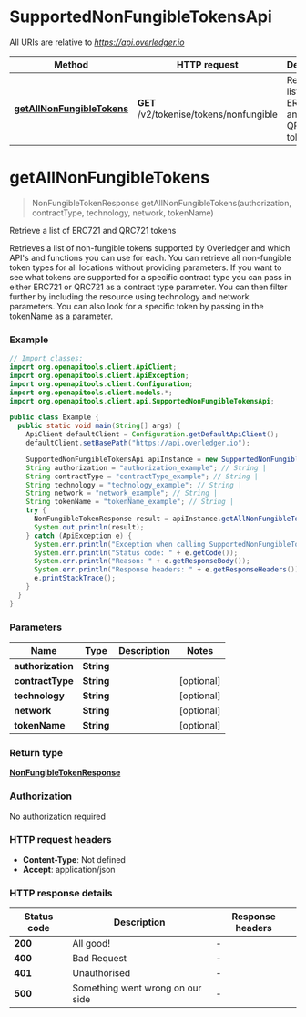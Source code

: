 # SupportedNonFungibleTokensApi

All URIs are relative to *https://api.overledger.io*

Method | HTTP request | Description
------------- | ------------- | -------------
[**getAllNonFungibleTokens**](SupportedNonFungibleTokensApi.md#getAllNonFungibleTokens) | **GET** /v2/tokenise/tokens/nonfungible | Retrieve a list of ERC721 and QRC721 tokens


<a name="getAllNonFungibleTokens"></a>
# **getAllNonFungibleTokens**
> NonFungibleTokenResponse getAllNonFungibleTokens(authorization, contractType, technology, network, tokenName)

Retrieve a list of ERC721 and QRC721 tokens

Retrieves a list of non-fungible tokens supported by Overledger and which API&#39;s and functions you can use for each. You can retrieve all non-fungible token types for all locations without providing parameters. If you want to see what tokens are supported for a specific contract type you can pass in either ERC721 or QRC721 as a contract type parameter. You can then filter further by including the resource using technology and network parameters. You can also look for a specific token by passing in the tokenName as a parameter.

### Example
```java
// Import classes:
import org.openapitools.client.ApiClient;
import org.openapitools.client.ApiException;
import org.openapitools.client.Configuration;
import org.openapitools.client.models.*;
import org.openapitools.client.api.SupportedNonFungibleTokensApi;

public class Example {
  public static void main(String[] args) {
    ApiClient defaultClient = Configuration.getDefaultApiClient();
    defaultClient.setBasePath("https://api.overledger.io");

    SupportedNonFungibleTokensApi apiInstance = new SupportedNonFungibleTokensApi(defaultClient);
    String authorization = "authorization_example"; // String | 
    String contractType = "contractType_example"; // String | 
    String technology = "technology_example"; // String | 
    String network = "network_example"; // String | 
    String tokenName = "tokenName_example"; // String | 
    try {
      NonFungibleTokenResponse result = apiInstance.getAllNonFungibleTokens(authorization, contractType, technology, network, tokenName);
      System.out.println(result);
    } catch (ApiException e) {
      System.err.println("Exception when calling SupportedNonFungibleTokensApi#getAllNonFungibleTokens");
      System.err.println("Status code: " + e.getCode());
      System.err.println("Reason: " + e.getResponseBody());
      System.err.println("Response headers: " + e.getResponseHeaders());
      e.printStackTrace();
    }
  }
}
```

### Parameters

Name | Type | Description  | Notes
------------- | ------------- | ------------- | -------------
 **authorization** | **String**|  |
 **contractType** | **String**|  | [optional]
 **technology** | **String**|  | [optional]
 **network** | **String**|  | [optional]
 **tokenName** | **String**|  | [optional]

### Return type

[**NonFungibleTokenResponse**](NonFungibleTokenResponse.md)

### Authorization

No authorization required

### HTTP request headers

 - **Content-Type**: Not defined
 - **Accept**: application/json

### HTTP response details
| Status code | Description | Response headers |
|-------------|-------------|------------------|
**200** | All good! |  -  |
**400** | Bad Request |  -  |
**401** | Unauthorised |  -  |
**500** | Something went wrong on our side |  -  |

